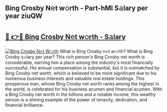## Bing Crosby N𝚎t w𝚘rth - Part-hMI S𝚊lary per year ziuQW

# <h2><a href="http://gc1gnr.nevu.top/?p=Bing+Crosby">🔗 👉🔴 Bing Crosby N𝚎t w𝚘rth - S𝚊lary</a></h2>

[![Bing Crosby N𝚎t W𝚘rth](https://i.imgur.com/Oavwk0R.jpeg)](http://gc1gnr.nevu.top/?p=Bing+Crosby)
What is Bing Crosby n𝚎t w𝚘rth? What is Bing Crosby s𝚊lary per year?
This rich person's Bing Crosby net worth is considerable, earning him a place among the industry's most financially successful. His annual compensation is substantial, but it is outmatched by Bing Crosby net worth, which is believed to be more significant due to his numerous business interests and valuable real estate holdings. This prosperous man, whose Bing Crosby net worth ranks among the highest in the world, is celebrated for his business acumen and financial acumen. With a Bing Crosby net worth in the billions and a notable income, this wealthy person is a shining example of the power of tenacity, dedication, and financial brilliance.
